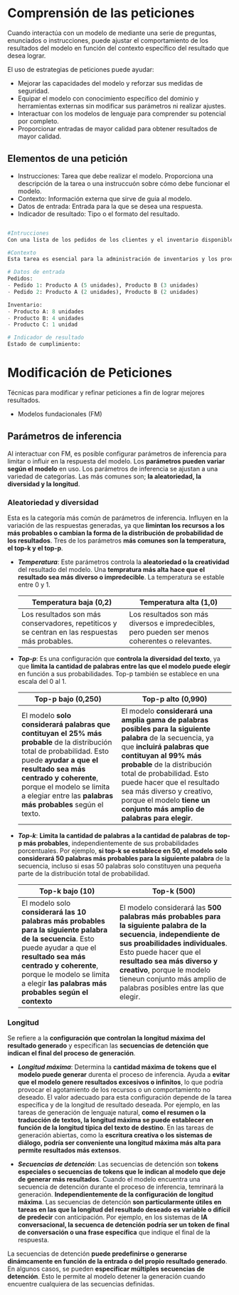 Comprensión de las peticiones
==  
Cuando interactúa con un modelo de mediante una serie de preguntas, enunciados o instrucciones, puede ajustar el comportamiento de los resultados del modelo en función del contexto específico del resultado que desea lograr.

El uso de estrategias de peticiones puede ayudar:
- Mejorar las capacidades del modelo y reforzar sus medidas de seguridad.
- Equipar el modelo con conocimiento específico del dominio y herramientas externas sin modificar sus parámetros ni realizar ajustes.
- Interactuar con los modelos de lenguaje para comprender su potencial por completo.
- Proporcionar entradas de mayor calidad para obtener resultados de mayor calidad.

## Elementos de una petición
- Instrucciones: Tarea que debe realizar el modelo. Proporciona una descripción de la tarea o una instruccuón sobre cómo debe funcionar el modelo.
- Contexto: Información externa que sirve de guia al modelo.
- Datos de entrada: Entrada para la que se desea una respuesta.
- Indicador de resultado: Tipo o el formato del resultado.  
  
```python

#Intrucciones
Con una lista de los pedidos de los clientes y el inventario disponible, determinar qué pedidos se pueden gestionar y qué artículos se debe reabastecer.

#Contexto
Esta tarea es esencial para la administración de inventarios y los procesos de cumplimientos de pedidos en las empresas minoritarias o de comercio electrónico.

# Datos de entrada
Pedidos: 
- Pedido 1: Producto A (5 unidades), Producto B (3 unidades)
- Pedido 2: Producto A (2 unidades), Producto B (2 unidades)

Inventario: 
- Producto A: 8 unidades
- Producto B: 4 unidades
- Producto C: 1 unidad

# Indicador de resultado
Estado de cumplimiento: 

```

Modificación de Peticiones
==  
Técnicas para modificar y refinar peticiones a fin de lograr mejores resultados.  
- Modelos fundacionales (FM)

## Parámetros de inferencia
Al interactuar con FM, es posible configurar parámetros de inferencia para limitar o influir en la respuesta del modelo. Los **parámetros pueden variar según el modelo** en uso. Los parámetros de inferencia se ajustan a una variedad de categorías. Las más comunes son; **la aleatoriedad, la diversidad y la longitud**.  


### Aleatoriedad y diversidad
Esta es la categoría más común de parámetros de inferencia. Influyen en la variación de las respuestas generadas, ya que **limintan los recursos a los más probables o cambian la forma de la distribución de probabilidad de los resultados**. Tres de los parámetros **más comunes son la temperatura, el top-k y el top-p**.  
- ***Temperatura***: Este parámetros controla la **aleatoriedad o la creatividad** del resultado del modelo. Una **tempratura más alta hace que el resultado sea más diverso o impredecible**. La temperatura se estable entre 0 y 1. 

    |Temperatura baja (0,2)| Temperatura alta (1,0)|
    |-|-|
    |Los resultados son más conservadores, repetiticos y se centran en las respuestas más probables.|Los resultados son más diversos e impredecibles, pero pueden ser menos coherentes o relevantes.|

- ***Top-p***: Es una configuración que **controla la diversidad del texto**, ya que **limita la cantidad de palabras entre las que el modelo puede elegir** en función a sus probabilidades. Top-p también se establece en una escala del 0 al 1.

    |Top-p bajo (0,250)|Top-p alto (0,990)|
    |-|-|
    |El modelo **solo considerará palabras que contituyan el 25% más probable** de la distribución total de probabilidad. Esto puede **ayudar a que el resultado sea más centrado y coherente**, porque el modelo se limita a elegiar entre las **palabras más probables** según el texto.|El modelo **considerará una amplia gama de palabras posibles para la siguiente palabra** de la secuencia, ya que **incluirá palabras que contituyan al 99% más probable** de la distribución total de probabilidad. Esto puede hacer que el resultado sea más diverso y creativo, porque el modelo **tiene un conjunto más amplio de palabras para elegir**.|

- ***Top-k***: **Limita la cantidad de palabras a la cantidad de palabras de top-p más probables**, independientemente de sus probabilidades porcentuales. Por ejemplo, **si top-k se establece en 50, el modelo solo considerará 50 palabras más probables para la siguiente palabra** de la secuencia, incluso si esas 50 palabras solo constituyen una pequeña parte de la distribución total de probabilidad.

    |Top-k bajo (10)|Top-k (500)|
    |-|-|
    |El modelo solo **considerará las 10 palabras más probables para la siguiente palabra de la secuencia**. Esto puede ayudar a que el **resultado sea más centrado y coherente**, porque le modelo se limita a elegir **las palabras más probables según el contexto**|El modelo considerará las **500 palabras más probables para la siguiente palabra de la secuencia**, **independiente de sus proabilidades individuales**. Esto puede hacer que el **resultado sea más diverso y creativo**, porque le modelo tieneun conjunto más amplio de palabras posibles entre las que elegir.|

### Longitud  
Se refiere a la **configuración que controlan la longitud máxima del resultado generado** y especifican las **secuencias de detención que indican el final del proceso de generación**.

- ***Longitud máxima***: Determina la **cantidad máxima de tokens que el modelo puede generar** durenta el proceso de inferencia. Ayuda a **evitar que el modelo genere resultados excesivos o infinitos**, lo que podría provocar el agotamiento de los recursos o un comportamiento no deseado. El valor adecuado para esta configuración depende de la tarea específica y de la longitud de resultado deseada. Por ejemplo, en las tareas de generación de lenguaje natural, **como el resumen o la traducción de textos, la longitud máxima se puede establecer en función de la longitud típica del texto de destino**. En las tareas de generación abiertas, como la **escritura creativa o los sistemas de diálogo, podría ser conveniente una longitud máxima más alta para permite resultados más extensos**.  

- ***Secuencias de detención***: Las secuencias de detención son **tokens especiales o secuencias de tokens que le indican al modelo que deje de generar más resultados**. Cuando el modelo encuentra una secuencia de detención durante el proceso de inferencia, temrinará la generación. **Independientemente de la configuración de longitud máxima**. Las secuencias de detención **son particularmente útiles en tareas en las que la longitud del resultado deseado es variable o difícil de predecir** con anticipación. Por ejemplo, en los sistemas de **IA conversacional, la secuenca de detención podría ser un token de final de conversación o una frase específica** que indique el final de la respuesta.

La secuencias de detención **puede predefinirse o generarse dinámcamente en función de la entrada o del propio resultado generado**. En algunos casos, se pueden **especificar múltiples secuencias de detención**. Esto le permite al modelo detener la generación cuando encuentre cualquiera de las secuencias definidas.